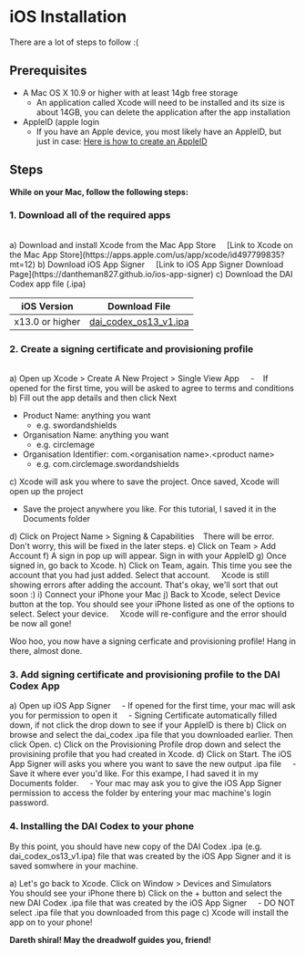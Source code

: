 # iOS Installation

There are a lot of steps to follow :(

## Prerequisites

* A Mac OS X 10.9 or higher with at least 14gb free storage
    * An application called Xcode will need to be installed and its size is about 14GB, you can delete the application after the app installation
* AppleID (apple login
    * If you have an Apple device, you most likely have an AppleID, but just in case: [Here is how to create an AppleID](https://support.apple.com/en-au/HT204316)

## Steps

**While on your Mac, follow the following steps:**

### 1\. Download all of the required apps
<br>
a) Download and install Xcode from the Mac App Store
    [Link to Xcode on the Mac App Store](https://apps.apple.com/us/app/xcode/id497799835?mt=12)
b) Download iOS App Signer
    [Link to iOS App Signer Download Page](https://dantheman827.github.io/ios-app-signer)
c) Download the DAI Codex app file (.ipa)

| iOS Version | Download File |
| ----------- | ------------- |
| x13.0 or higher | [dai\_codex\_os13\_v1.ipa](https://github.com/leechuyem/DAI-Codex/releases/download/v1.0/dai_codex_ios13_v1.ipa) |

### 2\. Create a signing certificate and provisioning profile
<br>
a) Open up Xcode > Create A New Project > Single View App
    -    If opened for the first time, you will be asked to agree to terms and conditions
b) Fill out the app details and then click Next

* Product Name: anything you want
    * e.g. swordandshields
* Organisation Name: anything you want
    * e.g. circlemage
* Organisation Identifier: com.\<organisation name>.\<product name>
    * e.g. com.circlemage.swordandshields

c) Xcode will ask you where to save the project. Once saved, Xcode will open up the project

* Save the project anywhere you like. For this tutorial, I saved it in the Documents folder

d) Click on Project Name > Signing & Capabilities
   There will be error. Don't worry, this will be fixed in the later steps.
e) Click on Team > Add Account
f) A sign in pop up will appear. Sign in with your AppleID
g) Once signed in, go back to Xcode.
h) Click on Team, again. This time you see the account that you had just added. Select that account.
    Xcode is still showing errors after adding the account. That's okay, we'll sort that out soon :)
i) Connect your iPhone your Mac
j) Back to Xcode, select Device button at the top. You should see your iPhone listed as one of the options to select. Select your device.
    Xcode will re-configure and the error should be now all gone!

Woo hoo, you now have a signing cerficate and provisioning profile! Hang in there, almost done.

### 3\. Add signing certificate and provisioning profile to the DAI Codex App

a) Open up iOS App Signer
    - If opened for the first time, your mac will ask you for permission to open it
    - Signing Certificate automatically filled down, if not click the drop down to see if your AppleID is there
b) Click on browse and select the dai\_codex .ipa file that you downloaded earlier. Then click Open.
c) Click on the Provisioning Profile drop down and select the provisining profile that you had created in Xcode.
d) Click on Start. The iOS App Signer will asks you where you want to save the new output .ipa file
    - Save it where ever you'd like. For this exampe, I had saved it in my Documents folder.
    - Your mac may ask you to give the iOS App Signer permission to access the folder by entering your mac machine's login password.

### 4\. Installing the DAI Codex to your phone

By this point, you should have new copy of the DAI Codex .ipa (e.g. dai\_codex\_os13\_v1.ipa) file that was created by the iOS App Signer and it is saved somwhere in your machine.

a) Let's go back to Xcode. Click on Window > Devices and Simulators
    You should see your iPhone there
b) Click on the + button and select the new DAI Codex .ipa file that was created by the iOS App Signer
    - DO NOT select .ipa file that you downloaded from this page
c) Xcode will install the app on to your phone!

**Dareth shiral! May the dreadwolf guides you, friend!**

<br>
<br>
